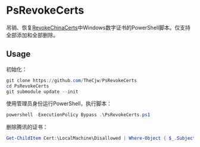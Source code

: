 # PsRevokeCerts

吊销、恢复[RevokeChinaCerts](https://github.com/chengr28/RevokeChinaCerts)中Windows数字证书的PowerShell脚本。仅支持全部添加和全部删除。

## Usage

初始化：

```powershell
git clone https://github.com/TheCjw/PsRevokeCerts
cd PsRevokeCerts
git submodule update --init
```

使用管理员身份运行PowerShell，执行脚本：

```powershell
powershell -ExecutionPolicy Bypass .\PsRevokeCerts.ps1
```

删除腾讯的证书：

```powershell
Get-ChildItem Cert:\LocalMachine\Disallowed | Where-Object { $_.SubjectName.Name.toLower().Contains("tencent") } | Select-Object { Remove-Item (Join-Path Cert:\LocalMachine\Disallowed $_.Thumbprint) }
```